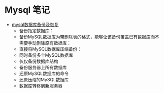 # Mysql 笔记

- [mysql数据库备份及恢复](https://github.com/August7752/Note/blob/master/August/Mysql/mysql%E6%95%B0%E6%8D%AE%E5%BA%93%E5%A4%87%E4%BB%BD%E5%8F%8A%E6%81%A2%E5%A4%8D.md)
	- 备份指定数据库：
	- 备份MySQL数据库为带删除表的格式，能够让该备份覆盖已有数据库而不需要手动删除原有数据库：
	- 直接将MySQL数据库压缩备份：
	- 同时备份多个MySQL数据库
	- 仅仅备份数据库结构
	- 备份服务器上所有数据库
	- 还原MySQL数据库的命令
	- 还原压缩的MySQL数据库
	- 数据库转移到新服务器

